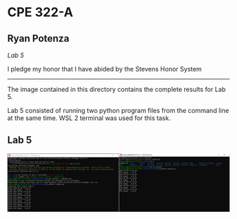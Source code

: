 # CPE 322-A
## Ryan Potenza
*Lab 5*

I pledge my honor that I have abided by the Stevens Honor System

---
The image contained in this directory contains the complete results for Lab 5.

Lab 5 consisted of running two python program files from the command line at the same time. WSL 2 terminal was used for this task.


Lab 5
---
![python1](https://github.com/RyanPotenza/PotenzaCPE-322A/blob/main/Lab5/lab5.png)
